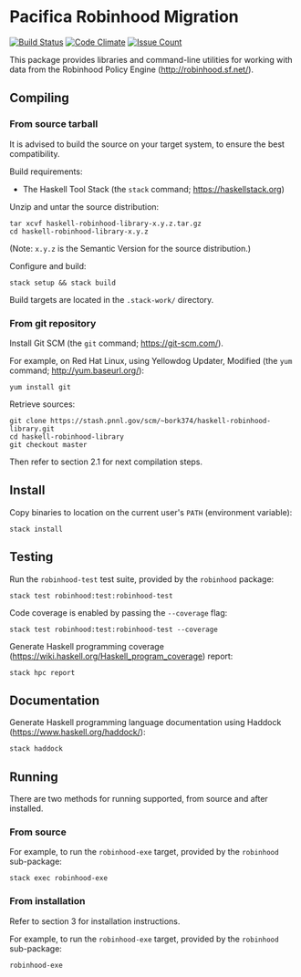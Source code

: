 # Pacifica Robinhood Migration

[![Build Status](https://travis-ci.org/pacifica/pacifica-robinhood-migration.svg?branch=master)](https://travis-ci.org/pacifica/pacifica-robinhood-migration)
[![Code Climate](https://codeclimate.com/github/pacifica/pacifica-robinhood-migration/badges/gpa.svg)](https://codeclimate.com/github/pacifica/pacifica-robinhood-migration)
[![Issue Count](https://codeclimate.com/github/pacifica/pacifica-robinhood-migration/badges/issue_count.svg)](https://codeclimate.com/github/pacifica/pacifica-robinhood-migration)

This package provides libraries and command-line utilities for working with data from the Robinhood Policy Engine (http://robinhood.sf.net/).

## Compiling

### From source tarball

It is advised to build the source on your target system, to ensure the best compatibility.

Build requirements:

* The Haskell Tool Stack (the `stack` command; https://haskellstack.org)

Unzip and untar the source distribution:

```
tar xcvf haskell-robinhood-library-x.y.z.tar.gz
cd haskell-robinhood-library-x.y.z
```
(Note: `x.y.z` is the Semantic Version for the source distribution.)

Configure and build:

`stack setup && stack build`

Build targets are located in the `.stack-work/` directory.

### From git repository

Install Git SCM (the `git` command; https://git-scm.com/).

For example, on Red Hat Linux, using Yellowdog Updater, Modified (the `yum` command; http://yum.baseurl.org/):

`yum install git`

Retrieve sources:

```
git clone https://stash.pnnl.gov/scm/~bork374/haskell-robinhood-library.git
cd haskell-robinhood-library
git checkout master
```

Then refer to section 2.1 for next compilation steps.

## Install

Copy binaries to location on the current user's `PATH` (environment variable):

`stack install`

## Testing

Run the `robinhood-test` test suite, provided by the `robinhood` package:

`stack test robinhood:test:robinhood-test`

Code coverage is enabled by passing the `--coverage` flag:

`stack test robinhood:test:robinhood-test --coverage`

Generate Haskell programming coverage (https://wiki.haskell.org/Haskell_program_coverage) report:

`stack hpc report`

## Documentation

Generate Haskell programming language documentation using Haddock (https://www.haskell.org/haddock/):

`stack haddock`

## Running

There are two methods for running supported, from source and after installed.

### From source

For example, to run the `robinhood-exe` target, provided by the `robinhood` sub-package:

`stack exec robinhood-exe`

### From installation

Refer to section 3 for installation instructions.

For example, to run the `robinhood-exe` target, provided by the `robinhood` sub-package:

`robinhood-exe`

